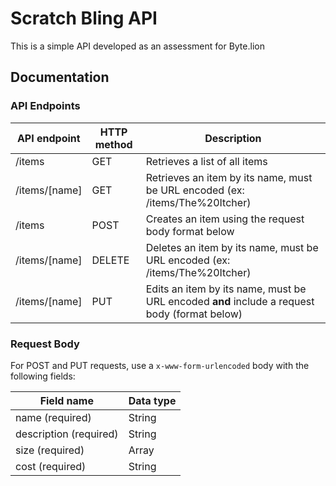 # Scratch Bling API

This is a simple API developed as an assessment for Byte.lion

## Documentation

### API Endpoints

| API endpoint  | HTTP method | Description                                                                                  |
| ------------- | ----------- | -------------------------------------------------------------------------------------------- |
| /items        | GET         | Retrieves a list of all items                                                                |
| /items/[name] | GET         | Retrieves an item by its name, must be URL encoded (ex: /items/The%20Itcher)                 |
| /items        | POST        | Creates an item using the request body format below                                          |
| /items/[name] | DELETE      | Deletes an item by its name, must be URL encoded (ex: /items/The%20Itcher)                   |
| /items/[name] | PUT         | Edits an item by its name, must be URL encoded **and** include a request body (format below) |

### Request Body

For POST and PUT requests, use a `x-www-form-urlencoded` body with the following fields:

| Field name             | Data type |
| ---------------------- | --------- |
| name (required)        | String    |
| description (required) | String    |
| size (required)        | Array     |
| cost (required)        | String    |
